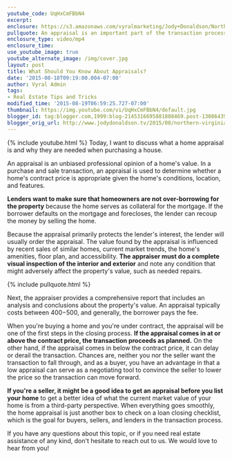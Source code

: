 ```yaml
---
youtube_code: UqHxCmFBbN4
excerpt:
enclosure: https://s3.amazonaws.com/vyralmarketing/Jody+Donaldson/Northern+Virginia+Real+Estate+Agent-+All+you+need+to+know+about+appraisals.mp4
pullquote: An appraisal is an important part of the transaction process.
enclosure_type: video/mp4
enclosure_time:
use_youtube_image: true
youtube_alternate_image: /img/cover.jpg
layout: post
title: What Should You Know About Appraisals?
date: '2015-08-18T09:19:00.004-07:00'
author: Vyral Admin
tags:
- Real Estate Tips and Tricks
modified_time: '2015-08-19T06:59:25.727-07:00'
thumbnail: https://img.youtube.com/vi/UqHxCmFBbN4/default.jpg
blogger_id: tag:blogger.com,1999:blog-2145316695881808469.post-1308643925316256364
blogger_orig_url: http://www.jodydonaldson.tv/2015/08/northern-virginia-real-estate-appraisal.html
---
```

{% include youtube.html %}
Today, I want to discuss what a home appraisal is and why they are needed when purchasing a house.

An appraisal is an unbiased professional opinion of a home's value. In a purchase and sale transaction, an appraisal is used to determine whether a home's contract price is appropriate given the home's conditions, location, and features.

**Lenders want to make sure that homeowners are not over-borrowing for the property** because the home serves as collateral for the mortgage. If the borrower defaults on the mortgage and forecloses, the lender can recoup the money by selling the home.

Because the appraisal primarily protects the lender's interest, the lender will usually order the appraisal. The value found by the appraisal is influenced by recent sales of similar homes, current market trends, the home's amenities, floor plan, and accessibility. **The appraiser must do a complete visual inspection of the interior and exterior** and note any condition that might adversely affect the property's value, such as needed repairs.

{% include pullquote.html %}

Next, the appraiser provides a comprehensive report that includes an analysis and conclusions about the property's value. An appraisal typically costs between $400-$500, and generally, the borrower pays the fee.

When you're buying a home and you're under contract, the appraisal will be one of the first steps in the closing process. **If the appraisal comes in at or above the contract price, the transaction proceeds as planned.** On the other hand, if the appraisal comes in below the contract price, it can delay or derail the transaction. Chances are, neither you nor the seller want the transaction to fall through, and as a buyer, you have an advantage in that a low appraisal can serve as a negotiating tool to convince the seller to lower the price so the transaction can move forward.

**If you're a seller, it might be a good idea to get an appraisal before you list your home** to get a better idea of what the current market value of your home is from a third-party perspective. When everything goes smoothly, the home appraisal is just another box to check on a loan closing checklist, which is the goal for buyers, sellers, and lenders in the transaction process.

If you have any questions about this topic, or if you need real estate assistance of any kind, don't hesitate to reach out to us. We would love to hear from you!
